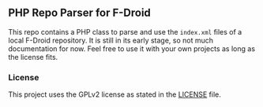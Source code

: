 ## PHP Repo Parser for F-Droid
This repo contains a PHP class to parse and use the `index.xml` files of a local
F-Droid repository. It is still in its early stage, so not much documentation
for now. Feel free to use it with your own projects as long as the license fits.

### License
This project uses the GPLv2 license as stated in the [LICENSE](LICENSE) file.

